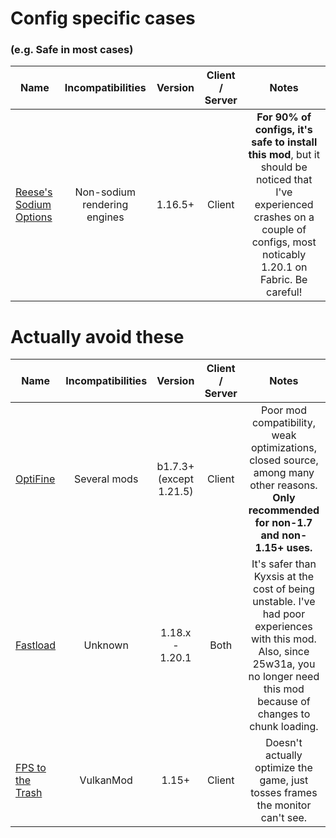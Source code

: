 # Config specific cases
### (e.g. Safe in most cases)
| Name | Incompatibilities | Version | Client / Server | Notes |
| --- | :---: | :---: | :---: | :---: |
| [Reese's Sodium Options](https://modrinth.com/mod/reeses-sodium-options) | Non-sodium rendering engines | 1.16.5+ | Client | **For 90% of configs, it's safe to install this mod**, but it should be noticed that I've experienced crashes on a couple of configs, most noticably 1.20.1 on Fabric. Be careful! |


# Actually avoid these
| Name | Incompatibilities | Version | Client / Server | Notes |
| --- | :---: | :---: | :---: | :---: |
| [OptiFine](https://optifine.net) | Several mods | b1.7.3+ (except 1.21.5) | Client | Poor mod compatibility, weak optimizations, closed source, among many other reasons. **Only recommended for non-1.7 and non-1.15+ uses.** |
| [Fastload](https://modrinth.com/mod/fastload) | Unknown | 1.18.x - 1.20.1 | Both | It's safer than Kyxsis at the cost of being unstable. I've had poor experiences with this mod. Also, since 25w31a, you no longer need this mod because of changes to chunk loading. |
| [FPS to the Trash](https://modrinth.com/mod/fps-to-the-trash) | VulkanMod | 1.15+ | Client | Doesn't actually optimize the game, just tosses frames the monitor can't see. |